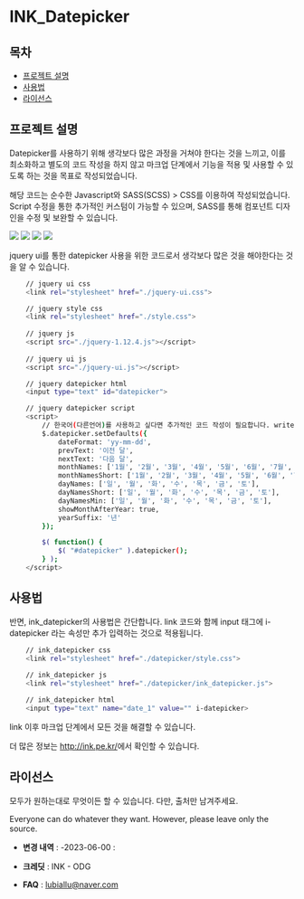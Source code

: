 # INK_Datepicker

## 목차

- [프로젝트 설명](#프로젝트-설명)
- [사용법](#사용법)
- [라이선스](#라이선스)

## 프로젝트 설명

Datepicker를 사용하기 위해 생각보다 많은 과정을 거쳐야 한다는 것을 느끼고,
이를 최소화하고 별도의 코드 작성을 하지 않고 마크업 단계에서 기능을 적용 및 사용할 수 있도록 하는 것을 목표로 작성되었습니다.

해당 코드는 순수한 Javascript와 SASS(SCSS) > CSS를 이용하여 작성되었습니다.
Script 수정을 통한 추가적인 커스텀이 가능할 수 있으며,
SASS를 통해 컴포넌트 디자인을 수정 및 보완할 수 있습니다.

<div align="left">
	<img src="https://img.shields.io/badge/javascript-F7DF1E?style=flat&logo=javascript&logoColor=white" />
	<img src="https://img.shields.io/badge/HTML5-E34F26?style=flat&logo=HTML5&logoColor=white" />
	<img src="https://img.shields.io/badge/CSS3-1572B6?style=flat&logo=CSS3&logoColor=white" />
	<img src="https://img.shields.io/badge/SASS-CC6699?style=flat&logo=SASS&logoColor=white" />
</div>



jquery ui를 통한 datepicker 사용을 위한 코드로서 생각보다 많은 것을 해야한다는 것을 알 수 있습니다.

```sh
    // jquery ui css
    <link rel="stylesheet" href="./jquery-ui.css">

    // jquery style css
    <link rel="stylesheet" href="./style.css">
 
    // jquery js
    <script src="./jquery-1.12.4.js"></script>
 
    // jquery ui js
    <script src="./jquery-ui.js"></script>

    // jquery datepicker html
    <input type="text" id="datepicker">

    // jquery datepicker script
    <script>
        // 한국어(다른언어)를 사용하고 싶다면 추가적인 코드 작성이 필요합니다. write more if want korean language
        $.datepicker.setDefaults({
            dateFormat: 'yy-mm-dd',
            prevText: '이전 달',
            nextText: '다음 달',
            monthNames: ['1월', '2월', '3월', '4월', '5월', '6월', '7월', '8월', '9월', '10월', '11월', '12월'],
            monthNamesShort: ['1월', '2월', '3월', '4월', '5월', '6월', '7월', '8월', '9월', '10월', '11월', '12월'],
            dayNames: ['일', '월', '화', '수', '목', '금', '토'],
            dayNamesShort: ['일', '월', '화', '수', '목', '금', '토'],
            dayNamesMin: ['일', '월', '화', '수', '목', '금', '토'],
            showMonthAfterYear: true,
            yearSuffix: '년'
        });

        $( function() {
            $( "#datepicker" ).datepicker();
        } );
    </script>
```

## 사용법

반면, ink_datepicker의 사용법은 간단합니다.
link 코드와 함께 input 태그에 i-datepicker 라는 속성만 추가 입력하는 것으로 적용됩니다.

```sh
    // ink_datepicker css
    <link rel="stylesheet" href="./datepicker/style.css">
    
    // ink_datepicker js
    <link rel="stylesheet" href="./datepicker/ink_datepicker.js">

    // ink_datepicker html
    <input type="text" name="date_1" value="" i-datepicker>
```

link 이후 마크업 단계에서 모든 것을 해결할 수 있습니다.

더 많은 정보는 <a href="http://ink.pe.kr/ink_guide">http://ink.pe.kr/</a>에서 확인할 수 있습니다.

## 라이선스
모두가 원하는대로 무엇이든 할 수 있습니다.
다만, 출처만 남겨주세요.

Everyone can do whatever they want.
However, please leave only the source.


- **변경 내역** :
-2023-06-00 : 

- **크레딧** : INK - ODG

- **FAQ** : lubiallu@naver.com
